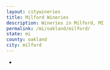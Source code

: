```yaml
---
layout: citywineries
title: Milford Wineries
description: Wineries in Milford, MI
permalink: /mi/oakland/milford/
state: mi
county: oakland
city: milford
---
```

-
